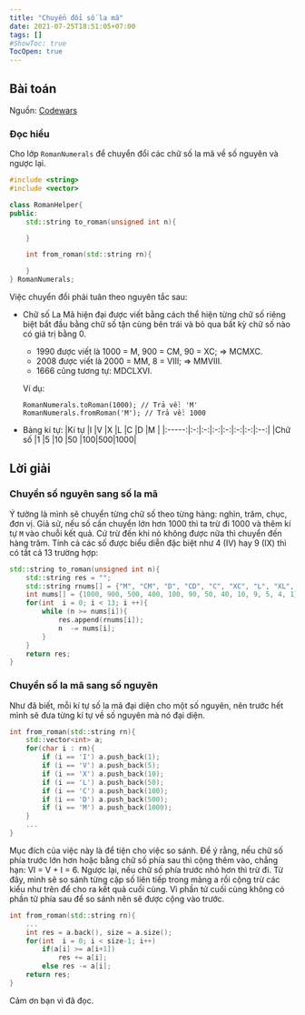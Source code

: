 ```yaml
---
title: "Chuyển đổi số la mã"
date: 2021-07-25T18:51:05+07:00
tags: []
#ShowToc: true
TocOpen: true
---
```


## Bài toán
Nguồn: [Codewars](https://www.codewars.com/kata/51b66044bce5799a7f000003)

### Đọc hiểu
Cho lớp `RomanNumerals` để chuyển đổi các chữ số la mã về số nguyên và ngược lại. 
```cpp
#include <string>
#include <vector>

class RomanHelper{
public:
    std::string to_roman(unsigned int n){

    }

    int from_roman(std::string rn){

    }
} RomanNumerals;
```
Việc chuyển đổi phải tuân theo nguyên tắc sau:
- Chữ số La Mã hiện đại được viết bằng cách thể hiện từng chữ số riêng biệt bắt đầu bằng chữ số tận cùng bên trái và bỏ qua bất kỳ chữ số nào có giá trị bằng 0.
    - 1990 được viết là 1000 = M, 900 = CM, 90 = XC; => MCMXC.
    - 2008 được viết là 2000 = MM, 8 = VIII; => MMVIII. 
    - 1666 cũng tương tự: MDCLXVI.
    
    Ví dụ:
    ```
    RomanNumerals.toRoman(1000); // Trả về: 'M'
    RomanNumerals.fromRoman('M'); // Trả về: 1000
    ```
- Bảng kí tự:
    |Kí tự  |I  |V  |X  |L  |C  |D  |M   |
    |:-----:|:-:|:-:|:-:|:-:|:-:|:-:|:--:|
    |Chữ số |1  |5  |10 |50 |100|500|1000|

## Lời giải
### Chuyển số nguyên sang số la mã
Ý tưởng là mình sẽ chuyển từng chữ số theo từng hàng: nghìn, trăm, chục, đơn vị. Giả sử, nếu số cần chuyển lớn hơn 1000 thì ta trừ đi 1000 và thêm kí tự `M` vào chuỗi kết quả. Cứ trừ đến khi nó không được nữa thì chuyển đến hàng trăm. Tính cả các số được biểu diễn đặc biệt như 4 (IV) hay 9 (IX) thì có tất cả 13 trường hợp: 
```cpp
std::string to_roman(unsigned int n){
    std::string res = "";
    std::string rnums[] = {"M", "CM", "D", "CD", "C", "XC", "L", "XL", "X", "IX", "V", "IV", "I"};
    int nums[] = {1000, 900, 500, 400, 100, 90, 50, 40, 10, 9, 5, 4, 1}; 
    for(int  i = 0; i < 13; i ++){
        while (n >= nums[i]){
            res.append(rnums[i]);
            n  -= nums[i];
        }
    }
    return res;
}
```
### Chuyển số la mã sang số nguyên
Như đã biết, mỗi kí tự số la mã đại diện cho một số nguyên, nên trước hết mình sẽ đưa từng kí tự về số nguyên mà nó đại diện.
```cpp
int from_roman(std::string rn){
    std::vector<int> a;
    for(char i : rn){
        if (i == 'I') a.push_back(1);
        if (i == 'V') a.push_back(5);
        if (i == 'X') a.push_back(10);
        if (i == 'L') a.push_back(50);
        if (i == 'C') a.push_back(100);
        if (i == 'D') a.push_back(500);
        if (i == 'M') a.push_back(1000);
    }
    ...
}
```
Mục đích của việc này là để tiện cho việc so sánh. Để ý rằng, nếu chữ số phía trước lớn hơn hoặc bằng chữ số phía sau thì cộng thêm vào, chẳng hạn: VI = V + I = 6. Ngược lại, nếu chữ số phía trước nhỏ hơn thì trừ đi. Từ đây, mình sẽ so sánh từng cặp số liên tiếp trong mảng a rồi cộng trừ các kiểu như trên để cho ra kết quả cuối cùng. Vì phần tử cuối cùng không có phần tử phía sau để so sánh nên sẽ được cộng vào trước.
```cpp
int from_roman(std::string rn){
    ...
    int res = a.back(), size = a.size();
    for(int  i = 0; i < size-1; i++)
        if(a[i] >= a[i+1])
            res += a[i];
        else res -= a[i];
    return res;
}
```
Cảm ơn bạn vì đã đọc.